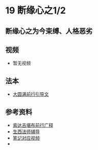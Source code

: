 # 19 断缘心之1/2 

## 断缘心之为今束缚、人格恶劣

## 视频

- 暂无视频

## 法本
- [大圆满前行引导文](/books/dymqx#p128)

## 参考资料

- [索达吉堪布前行广释](/refs/qxgs/qxgs-03xm#1为今束缚)
- [生西法师辅导](/refs/qxgs/fudao/qxgsfd-03xm#p1411)
- [笔记对应视频](/playlist?urls=https://box.hdcxb.net/d/慧灯禅修/007-大圆满前行广释/007-前行广释视频/《大圆满前行》讲解第23课.mp4^0,18:48.84@《前行广释》23课（为今束缚、人格恶劣）|https://box.hdcxb.net/d/慧灯禅修/前行辅导-智诚堪布/前行第02册22-44/大圆满前行第23课2015年06月07日.m4a^0,44:18.5@《前行广释》22课辅导（为今束缚、人格恶劣）)
- 